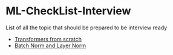 # ML-CheckList-Interview
List of all the topic that should be prepared to be interview ready


* [Transformers from scratch](https://peterbloem.nl/blog/transformers)
* [Batch Norm and Layer Norm](https://www.pinecone.io/learn/batch-layer-normalization/)
